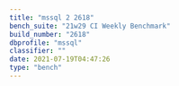 ```yaml
---
title: "mssql 2 2618"
bench_suite: "21w29 CI Weekly Benchmark"
build_number: "2618"
dbprofile: "mssql"
classifier: ""
date: 2021-07-19T04:47:26
type: "bench"
---
```

